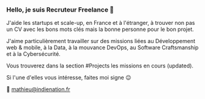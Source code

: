 ### Hello, je suis Recruteur Freelance 👋

J'aide les startups et scale-up, en France et à l'étranger, à trouver non pas un CV avec les bons mots clés mais la bonne personne pour le bon projet.

J'aime particulièrement travailler sur des missions liées au Développement web & mobile, à la Data, à la mouvance DevOps, au Software Craftsmanship et à la Cybersécurité.

Vous trouverez dans la section #Projects les missions en cours (updated).

Si l'une d'elles vous intéresse, faites moi signe 😉

📩 mathieu@indienation.fr
<!--
**IndieNation/IndieNation** is a ✨ _special_ ✨ repository because its `README.md` (this file) appears on your GitHub profile.

Here are some ideas to get you started:

- 🔭 I’m currently working on ...
- 🌱 I’m currently learning ...
- 👯 I’m looking to collaborate on ...
- 🤔 I’m looking for help with ...
- 💬 Ask me about ...
- 📫 How to reach me: ...
- 😄 Pronouns: ...
- ⚡ Fun fact: ...
-->
